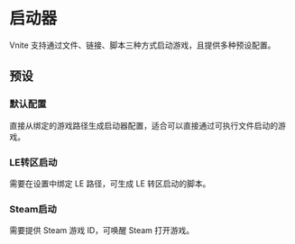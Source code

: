 # 启动器

Vnite 支持通过文件、链接、脚本三种方式启动游戏，且提供多种预设配置。

## 预设

### 默认配置

直接从绑定的游戏路径生成启动器配置，适合可以直接通过可执行文件启动的游戏。

### LE转区启动

需要在设置中绑定 LE 路径，可生成 LE 转区启动的脚本。

### Steam启动

需要提供 Steam 游戏 ID，可唤醒 Steam 打开游戏。
